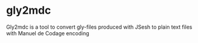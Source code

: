 # gly2mdc
Gly2mdc is a tool to convert gly-files produced with JSesh to plain text files with Manuel de Codage encoding
